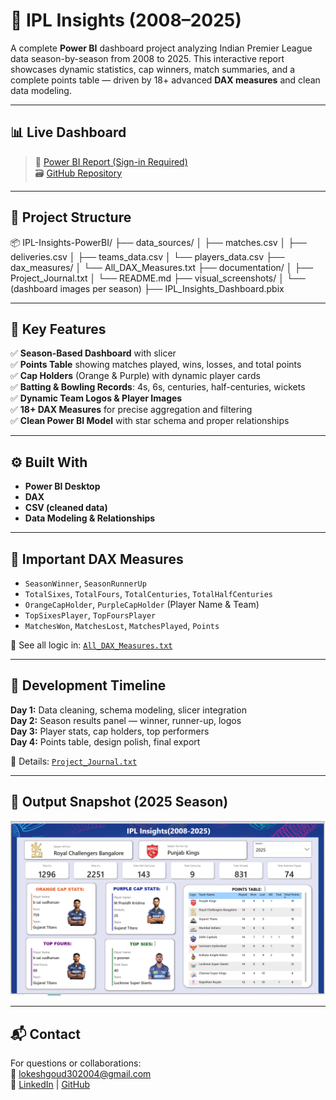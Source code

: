 # 🏏 IPL Insights (2008–2025)

A complete **Power BI** dashboard project analyzing Indian Premier League data season-by-season from 2008 to 2025. This interactive report showcases dynamic statistics, cap winners, match summaries, and a complete points table — driven by 18+ advanced **DAX measures** and clean data modeling.

---

## 📊 Live Dashboard

> 🔗 [Power BI Report (Sign-in Required)](https://app.powerbi.com/groups/me/reports/d546e913-961b-45e2-9cb4-ac12feddf694/837c53831364e7d56388?experience=power-bi)  
> 🗃️ [GitHub Repository](https://github.com/lokeshgoud-30/ipl_insights)

---

## 📁 Project Structure
📦 IPL-Insights-PowerBI/
├── data_sources/
│ ├── matches.csv
│ ├── deliveries.csv
│ ├── teams_data.csv
│ └── players_data.csv
├── dax_measures/
│ └── All_DAX_Measures.txt
├── documentation/
│ ├── Project_Journal.txt
│ └── README.md
├── visual_screenshots/
│ └── (dashboard images per season)
├── IPL_Insights_Dashboard.pbix

---

## 📌 Key Features

✅ **Season-Based Dashboard** with slicer  
✅ **Points Table** showing matches played, wins, losses, and total points  
✅ **Cap Holders** (Orange & Purple) with dynamic player cards  
✅ **Batting & Bowling Records**: 4s, 6s, centuries, half-centuries, wickets  
✅ **Dynamic Team Logos & Player Images**  
✅ **18+ DAX Measures** for precise aggregation and filtering  
✅ **Clean Power BI Model** with star schema and proper relationships

---

## ⚙️ Built With

- **Power BI Desktop**
- **DAX**
- **CSV (cleaned data)**
- **Data Modeling & Relationships**

---

## 📘 Important DAX Measures

- `SeasonWinner`, `SeasonRunnerUp`  
- `TotalSixes`, `TotalFours`, `TotalCenturies`, `TotalHalfCenturies`  
- `OrangeCapHolder`, `PurpleCapHolder` (Player Name & Team)  
- `TopSixesPlayer`, `TopFoursPlayer`  
- `MatchesWon`, `MatchesLost`, `MatchesPlayed`, `Points`

📄 See all logic in: [`All_DAX_Measures.txt`](https://github.com/lokeshgoud-30/ipl_insights/tree/main/all_dax_measures)

---

## 📆 Development Timeline

**Day 1:** Data cleaning, schema modeling, slicer integration  
**Day 2:** Season results panel — winner, runner-up, logos  
**Day 3:** Player stats, cap holders, top performers  
**Day 4:** Points table, design polish, final export

📝 Details: [`Project_Journal.txt`](https://github.com/lokeshgoud-30/ipl_insights/blob/main/documentation/project_journal.txt.txt)

---

## 🏁 Output Snapshot (2025 Season)

![IPL 2008-2025 Snapshot](https://github.com/lokeshgoud-30/ipl_insights/blob/main/visual_screen_shots/Screenshot%202025-07-15%20220449.png)

---

## 📬 Contact

For questions or collaborations:  
📧 lokeshgoud302004@gmail.com  
🔗 [LinkedIn](https://www.linkedin.com/in/lokesh-gounipalli/) | [GitHub](https://github.com/lokeshgoud-30)
